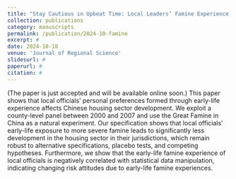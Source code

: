 ```yaml
---
title: "Stay Cautious in Upbeat Time: Local Leaders’ Famine Experience and Development Strategy of Housing Sector in China"
collection: publications
category: manuscripts
permalink: /publication/2024-10-famine
excerpt: #
date: 2024-10-10
venue: 'Journal of Regional Science'
slidesurl: #
paperurl: #
citation: #
---
```


(The paper is just accepted and will be available online soon.)
This paper shows that local officials’ personal preferences formed through early-life
experience affects Chinese housing sector development. We exploit a county-level
panel between 2000 and 2007 and use the Great Famine in China as a natural
experiment. Our specification shows that local officials’ early-life exposure to more
severe famine leads to significantly less development in the housing sector in their
jurisdictions, which remain robust to alternative specifications, placebo tests, and
competing hypotheses. Furthermore, we show that the early-life famine experience of
local officials is negatively correlated with statistical data manipulation, indicating
changing risk attitudes due to early-life famine experiences.
